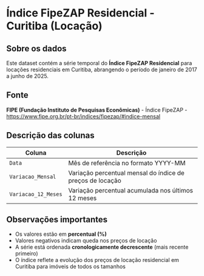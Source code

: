 # Índice FipeZAP Residencial - Curitiba (Locação)

## Sobre os dados

Este dataset contém a série temporal do **Índice FipeZAP Residencial** para locações residenciais em Curitiba, abrangendo o período de janeiro de 2017 a junho de 2025.

## Fonte
**FIPE (Fundação Instituto de Pesquisas Econômicas)** - Índice FipeZAP - https://www.fipe.org.br/pt-br/indices/fipezap/#indice-mensal

## Descrição das colunas

| Coluna | Descrição |
|--------|-----------|
| `Data` | Mês de referência no formato YYYY-MM |
| `Variacao_Mensal` | Variação percentual mensal do índice de preços de locação |
| `Variacao_12_Meses` | Variação percentual acumulada nos últimos 12 meses |

## Observações importantes

- Os valores estão em **percentual (%)**
- Valores negativos indicam queda nos preços de locação
- A série está ordenada **cronologicamente decrescente** (mais recente primeiro)
- O índice reflete a evolução dos preços de locação residencial em Curitiba para imóveis de todos os tamanhos 
